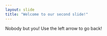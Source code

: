 ```yaml
---
layout: slide
title: "Welcome to our second slide!"
---
```

Nobody but you!
Use the left arrow to go back!
